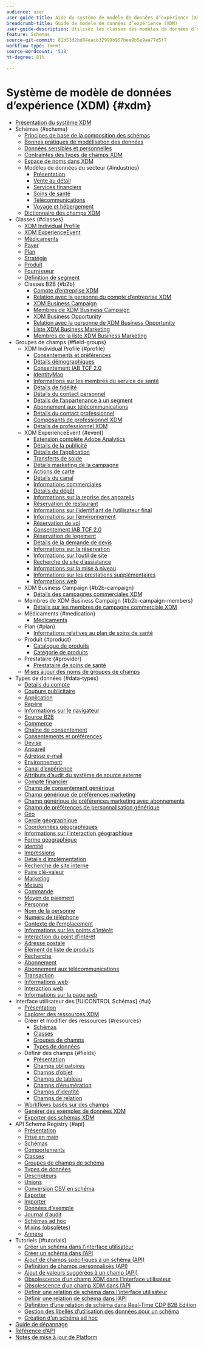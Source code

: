 ```yaml
---
audience: user
user-guide-title: Aide du système de modèle de données d’expérience (XDM)
breadcrumb-title: Guide de modèle de données d’expérience (XDM)
user-guide-description: Utilisez les classes des modèles de données d’expérience (XDM) et les groupes de champs de schéma pour normaliser les données d’expérience.
feature: Schemas
source-git-commit: 81b53d2bd84eacb32999b957bee9b5e9aa77d5f7
workflow-type: tm+mt
source-wordcount: '518'
ht-degree: 81%

---
```



# Système de modèle de données d’expérience (XDM) {#xdm}

* [Présentation du système XDM](home.md)
* Schémas {#schema}
   * [Principes de base de la composition des schémas](schema/composition.md)
   * [Bonnes pratiques de modélisation des données](schema/best-practices.md)
   * [Données sensibles et personnelles](./schema/sensitive-and-personal-data.md)
   * [Contraintes des types de champs XDM](schema/field-constraints.md)
   * [Espace de noms dans XDM](./schema/namespaces.md)
   * Modèles de données du secteur {#industries}
      * [Présentation](./schema/industries/overview.md)
      * [Vente au détail](./schema/industries/retail.md)
      * [Services financiers](./schema/industries/financial.md)
      * [Soins de santé](./schema/industries/healthcare.md)
      * [Télécommunications](./schema/industries/telecom.md)
      * [Voyage et hébergement](./schema/industries/travel-hospitality.md)
   * [Dictionnaire des champs XDM](schema/field-dictionary.md)
* Classes {#classes}
   * [XDM Individual Profile](./classes/individual-profile.md)
   * [XDM ExperienceEvent](./classes/experienceevent.md)
   * [Médicaments](./classes/medication.md)
   * [Payer](./classes/payer.md)
   * [Plan](./classes/plan.md)
   * [Stratégie](./classes/policy.md)
   * [Produit](./classes/product.md)
   * [Fournisseur](./classes/provider.md)
   * [Définition de segment](./classes/segment-definition.md)
   * Classes B2B {#b2b}
      * [Compte d’entreprise XDM](./classes/b2b/business-account.md)
      * [Relation avec la personne du compte d’entreprise XDM](./classes/b2b/business-account-person-relation.md)
      * [XDM Business Campaign](./classes/b2b/business-campaign.md)
      * [Membres de XDM Business Campaign](./classes/b2b/business-campaign-members.md)
      * [XDM Business Opportunity](./classes/b2b/business-opportunity.md)
      * [Relation avec la personne de XDM Business Opportunity](./classes/b2b/business-opportunity-person-relation.md)
      * [Liste XDM Business Marketing](./classes/b2b/business-marketing-list.md)
      * [Membres de la liste XDM Business Marketing](./classes/b2b/business-marketing-list-members.md)
* Groupes de champs {#field-groups}
   * XDM Individual Profile {#profile}
      * [Consentements et préférences](./field-groups/profile/consents.md)
      * [Détails démographiques](./field-groups/profile/demographic-details.md)
      * [Consentement IAB TCF 2.0](./field-groups/profile/iab.md)
      * [IdentityMap](./field-groups/profile/identitymap.md)
      * [Informations sur les membres du service de santé](./field-groups/profile/healthcare-member-details.md)
      * [Détails de fidélité](./field-groups/profile/loyalty-details.md)
      * [Détails du contact personnel](./field-groups/profile/personal-contact-details.md)
      * [Détails de l’appartenance à un segment](./field-groups/profile/segmentation.md)
      * [Abonnement aux télécommunications](./field-groups/profile/telecom-subscription.md)
      * [Détails du contact professionnel](./field-groups/profile/work-contact-details.md)
      * [Composants de professionnel XDM](./field-groups/profile/business-person-components.md)
      * [Détails de professionnel XDM](./field-groups/profile/business-person-details.md)
   * XDM ExperienceEvent {#event}
      * [Extension complète Adobe Analytics](./field-groups/event/analytics-full-extension.md)
      * [Détails de la publicité](./field-groups/event/advertising-details.md)
      * [Détails de l’application](./field-groups/event/application-details.md)
      * [Transferts de solde](./field-groups/event/balance-transfers.md)
      * [Détails marketing de la campagne](./field-groups/event/campaign-marketing-details.md)
      * [Actions de carte](./field-groups/event/card-actions.md)
      * [Détails du canal](./field-groups/event/channel-details.md)
      * [Informations commerciales](./field-groups/event/commerce-details.md)
      * [Détails du dépôt](./field-groups/event/deposit-details.md)
      * [Informations sur la reprise des appareils](./field-groups/event/device-trade-in-details.md)
      * [Réservation de restaurant](./field-groups/event/dining-reservation.md)
      * [Informations sur l’identifiant de l’utilisateur final](./field-groups/event/enduserids.md)
      * [Informations sur l’environnement](./field-groups/event/environment-details.md)
      * [Réservation de vol](./field-groups/event/flight-reservation.md)
      * [Consentement IAB TCF 2.0](./field-groups/event/iab.md)
      * [Réservation de logement](./field-groups/event/lodging-reservation.md)
      * [Détails de la demande de devis](./field-groups/event/quote-request-details.md)
      * [Informations sur la réservation](./field-groups/event/reservation-details.md)
      * [Informations sur l’outil de site](./field-groups/event/sitetool-details.md)
      * [Recherche de site d’assistance](./field-groups/event/support-site-search.md)
      * [Informations sur la mise à niveau](./field-groups/event/upgrade-details.md)
      * [Informations sur les prestations supplémentaires](./field-groups/event/upsell-details.md)
      * [Informations web](./field-groups/event/web-details.md)
   * XDM Business Campaign {#b2b-campaign}
      * [Détails des campagnes commerciales XDM](./field-groups/b2b-campaign/details.md)
   * Membres de XDM Business Campaign {#b2b-campaign-members}
      * [Détails sur les membres de campagne commerciale XDM](./field-groups/b2b-campaign-members/details.md)
   * Médicaments {#medication}
      * [Médicaments](./field-groups/medication/healthcare-medication.md)
   * Plan {#plan}
      * [Informations relatives au plan de soins de santé](./field-groups/plan/healthcare-plan-details.md)
   * Produit {#product}
      * [Catalogue de produits](./field-groups/product/product-catalog.md)
      * [Catégorie de produits](./field-groups/product/product-category.md)
   * Prestataire {#provider}
      * [Prestataire de soins de santé](./field-groups/provider/healthcare-provider.md)
   * [Mises à jour des noms de groupes de champs](./field-groups/name-updates.md)
* Types de données {#data-types}
   * [Détails du compte](./data-types/account-details.md)
   * [Coupure publicitaire](./data-types/ad-break.md)
   * [Application](./data-types/application.md)
   * [Repère](./data-types/beacon.md)
   * [Informations sur le navigateur](./data-types/browser-details.md)
   * [Source B2B](./data-types/b2b-source.md)
   * [Commerce](./data-types/commerce.md)
   * [Chaîne de consentement](./data-types/consent-string.md)
   * [Consentements et préférences](./data-types/consents.md)
   * [Devise](./data-types/currency.md)
   * [Appareil](./data-types/device.md)
   * [Adresse e-mail](./data-types/email-address.md)
   * [Environnement](./data-types/environment.md)
   * [Canal d’expérience](./data-types/experience-channel.md)
   * [Attributs d’audit du système de source externe](./data-types/external-source-system-audit-attributes.md)
   * [Compte financier](./data-types/financial-account.md)
   * [Champ de consentement générique](./data-types/consent-field.md)
   * [Champ générique de préférences marketing](./data-types/marketing-field.md)
   * [Champ générique de préférences marketing avec abonnements](./data-types/marketing-field-subscriptions.md)
   * [Champ de préférences de personnalisation générique](./data-types/personalization-field.md)
   * [Géo](./data-types/geo.md)
   * [Cercle géographique](./data-types/geo-circle.md)
   * [Coordonnées géographiques](./data-types/geo-coordinates.md)
   * [Informations sur l’interaction géographique](./data-types/geo-interaction-details.md)
   * [Forme géographique](./data-types/geo-shape.md)
   * [Identité](./data-types/identity.md)
   * [Impressions](./data-types/impressions.md)
   * [Détails d’implémentation](./data-types/implementation-details.md)
   * [Recherche de site interne](./data-types/internal-site-search.md)
   * [Paire clé-valeur](./data-types/key-value-pair.md)
   * [Marketing](./data-types/marketing.md)
   * [Mesure](./data-types/measure.md)
   * [Commande](./data-types/order.md)
   * [Moyen de paiement](./data-types/payment-item.md)
   * [Personne](./data-types/person.md)
   * [Nom de la personne](./data-types/person-name.md)
   * [Numéro de téléphone](./data-types/phone-number.md)
   * [Contexte de l’emplacement](./data-types/place-context.md)
   * [Informations sur les points d’intérêt](./data-types/poi-details.md)
   * [Interaction du point d’intérêt](./data-types/poi-interaction.md)
   * [Adresse postale](./data-types/postal-address.md)
   * [Élément de liste de produits](./data-types/product-list-item.md)
   * [Recherche](./data-types/search.md)
   * [Abonnement](./data-types/subscription.md)
   * [Abonnement aux télécommunications](./data-types/telecom-subscription.md)
   * [Transaction](./data-types/transaction.md)
   * [Informations web](./data-types/web-information.md)
   * [Interaction web](./data-types/web-interaction.md)
   * [Informations sur la page web](./data-types/webpage-details.md)
* Interface utilisateur des [!UICONTROL Schémas] {#ui}
   * [Présentation](./ui/overview.md)
   * [Explorer des ressources XDM](./ui/explore.md)
   * Créer et modifier des ressources {#resources}
      * [Schémas](./ui/resources/schemas.md)
      * [Classes](./ui/resources/classes.md)
      * [Groupes de champs](./ui/resources/field-groups.md)
      * [Types de données](./ui/resources/data-types.md)
   * Définir des champs {#fields}
      * [Présentation](./ui/fields/overview.md)
      * [Champs obligatoires](./ui/fields/required.md)
      * [Champs d’objet](./ui/fields/object.md)
      * [Champs de tableau](./ui/fields/array.md)
      * [Champs d’énumération](./ui/fields/enum.md)
      * [Champs d’identité](./ui/fields/identity.md)
      * [Champs de relation](./ui/fields/relationship.md)
   * [Workflows basés sur des champs](./ui/field-based-workflows.md)
   * [Générer des exemples de données XDM](./ui/sample.md)
   * [Exporter des schémas XDM](./ui/export.md)
* API Schema Registry {#api}
   * [Présentation](api/overview.md)
   * [Prise en main](api/getting-started.md)
   * [Schémas](api/schemas.md)
   * [Comportements](api/behaviors.md)
   * [Classes](api/classes.md)
   * [Groupes de champs de schéma](api/field-groups.md)
   * [Types de données](api/data-types.md)
   * [Descripteurs](api/descriptors.md)
   * [Unions](api/unions.md)
   * [Conversion CSV en schéma](api/csv-to-schema.md)
   * [Exporter](api/export.md)
   * [Importer](api/import.md)
   * [Données d’exemple](api/sample-data.md)
   * [Journal d’audit](api/audit-log.md)
   * [Schémas ad hoc](api/ad-hoc.md)
   * [Mixins (obsolètes)](api/mixins.md)
   * [Annexe](api/appendix.md)
* Tutoriels {#tutorials}
   * [Créer un schéma dans l’interface utilisateur](tutorials/create-schema-ui.md)
   * [Créer un schéma dans l’API](tutorials/create-schema-api.md)
   * [Ajout de champs spécifiques à un schéma (API)](./tutorials/specific-fields-api.md)
   * [Définition de champs personnalisés (API)](./tutorials/custom-fields-api.md)
   * [Ajout de valeurs suggérées à un champ (API)](tutorials/suggested-values.md)
   * [Obsolescence d’un champ XDM dans l’interface utilisateur](tutorials/field-deprecation-ui.md)
   * [Obsolescence d’un champ XDM dans l’API](tutorials/field-deprecation-api.md)
   * [Définir une relation de schéma dans l’interface utilisateur](tutorials/relationship-ui.md)
   * [Définir une relation de schéma dans l’API](tutorials/relationship-api.md)
   * [Définition d’une relation de schéma dans Real-Time CDP B2B Edition](tutorials/relationship-b2b.md)
   * [Gestion des libellés d’utilisation des données pour un schéma](tutorials/labels.md)
   * [Création d’un schéma ad hoc](tutorials/ad-hoc.md)
* [Guide de dépannage](troubleshooting-guide.md)
* [Référence d’API](https://www.adobe.io/experience-platform-apis/references/schema-registry/)
* [Notes de mise à jour de Platform](https://experienceleague.adobe.com/docs/experience-platform/release-notes/latest.html?lang=fr)